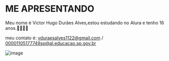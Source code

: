 

</head>
<body>

<h1 class="redtext">ME APRESENTANDO</h1>
<p class="redtext">Meu nome é Victor Hugo Durães Alves,estou estudando no Alura e tenho 16 anos.🐱‍👤🎁✨</p>

</body>
</html> 

meu contato é: vduraesalves1122@gmail.com / 00001105177749sp@al.educacao.sp.gov.br

![]()![image](https://github.com/HASHICKZOBESTDOWORLD/Victor-Hugo-Dur-es-Alves-/assets/169914953/8aaf5714-2ded-4e65-a831-607c10d06f09)

